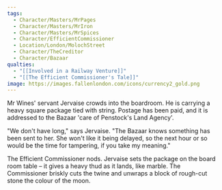 ```yaml
---
tags:
  - Character/Masters/MrPages
  - Character/Masters/MrIron
  - Character/Masters/MrSpices
  - Character/EfficientCommissioner
  - Location/London/MolochStreet
  - Character/TheCreditor
  - Character/Bazaar
qualties:
  - "[[Involved in a Railway Venture]]"
  - "[[The Efficient Commissioner's Tale]]"
image: https://images.fallenlondon.com/icons/currency2_gold.png
---
```

Mr Wines' servant Jervaise crowds into the boardroom. He is carrying a heavy square package tied with string. Postage has been paid, and it is addressed to the Bazaar 'care of Penstock's Land Agency'.

"We don't have long," says Jervaise. "The Bazaar knows something has been sent to her. She won't like it being delayed, so the next hour or so would be the time for tampering, if you take my meaning."

The Efficient Commissioner nods. Jervaise sets the package on the board room table – it gives a heavy thud as it lands, like marble. The Commissioner briskly cuts the twine and unwraps a block of rough-cut stone the colour of the moon.